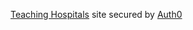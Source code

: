 [Teaching Hospitals](https://github.com/nosequeldeebee/teachingHospitals) site secured by [Auth0](auth0.com)

